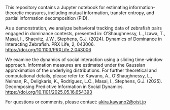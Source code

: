 This repository contains a Jupyter notebook for estimating information-theoretic measures, including mutual information, transfer entropy, and partial information decomposition (PID).

As a demonstration, we analyze behavioral tracking data of zebrafish pairs engaged in dominance contests, presented in:
O’Shaughnessy, L., Izawa, T., Masai, I., Shaevitz, J.W., Stephens, G.J. (2024). Dynamics of Dominance in Interacting Zebrafish. PRX Life, 2, 043006.
https://doi.org/10.1103/PRXLife.2.043006

We examine the dynamics of social interaction using a sliding time-window approach. Information measures are estimated under the Gaussian approximation of the underlying distributions. For further theoretical and computational details, please refer to:
Kawano, A., O’Shaughnessy, L., Neiman, R., Deligkaris, K., Rodriguez, L.C., Masai, I., Stephens, G.J. (2025). Decomposing Predictive Information in Social Dynamics.
https://doi.org/10.1101/2025.05.16.654393

For questions or comments, please contact: akira.kawano2@oist.jp
